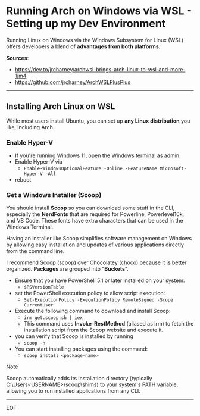 # Running Arch on Windows via WSL - Setting up my Dev Environment  

Running Linux on Windows via the Windows Subsystem for Linux (WSL) offers developers a blend of **advantages from both platforms**.  

**Sources**:
- https://dev.to/jrcharney/archwsl-brings-arch-linux-to-wsl-and-more-1jm4
- https://github.com/jrcharney/ArchWSLPlusPlus

---

## Installing Arch Linux on WSL

While most users install Ubuntu, you can set up **any Linux distribution** you like, including Arch.  

### Enable Hyper-V

- If you're running Windows 11, open the Windows terminal as admin.
- Enable Hyper-V via
  - `Enable-WindowsOptionalFeature -Online -FeatureName Microsoft-Hyper-V -All`
- reboot

### Get a Windows Installer (Scoop)

You should install **Scoop** so you can download some stuff in the CLI, especially the **NerdFonts** that are required for Powerline, Powerlevel10k, and VS Code. These fonts have extra characters that can be used in the Windows Terminal.  

Having an installer like Scoop simplifies software management on Windows by allowing easy installation and updates of various applications directly from the command line.

I recommend Scoop (scoop) over Chocolatey (choco) because it is better organized. **Packages** are grouped into "**Buckets**".  

- Ensure that you have PowerShell 5.1 or later installed on your system:
  - `$PSVersionTable`
- set the PowerShell execution policy to allow script execution:
  - `Set-ExecutionPolicy -ExecutionPolicy RemoteSigned -Scope CurrentUser`
- Execute the following command to download and install Scoop:
  - `irm get.scoop.sh | iex`
  - This command uses **Invoke-RestMethod** (aliased as irm) to fetch the installation script from the Scoop website and execute it.
- you can verify that Scoop is installed by running
  - `scoop -h`
- You can start installing packages using the command:
  - `scoop install <package-name>`

>[!note]
>Scoop automatically adds its installation directory (typically C:\Users\<USERNAME>\scoop\shims) to your system's PATH variable, allowing you to run installed applications from any CLI.


---
EOF
